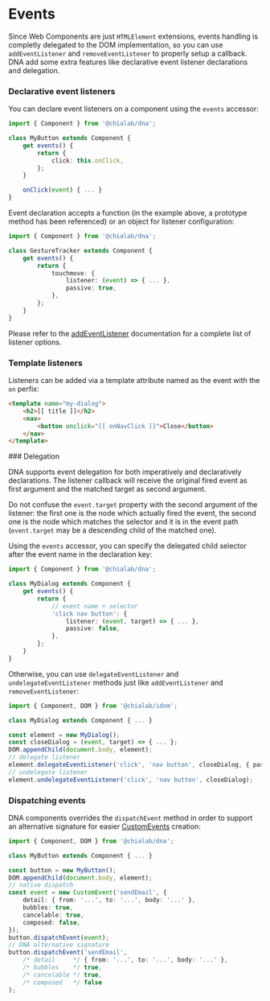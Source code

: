 # Events

Since Web Components are just `HTMLElement` extensions, events handling is completly delegated to the DOM implementation, so you can use `addEventListener` and `removeEventListener` to properly setup a callback. DNA add some extra features like declarative event listener declarations and delegation.

### Declarative event listeners

You can declare event listeners on a component using the `events` accessor:

```ts
import { Component } from '@chialab/dna';

class MyButton extends Component {
    get events() {
        return {
            click: this.onClick,
        };
    }

    onClick(event) { ... }
}
```

Event declaration accepts a function (in the example above, a prototype method has been referenced) or an object for listener configuration:

```ts
import { Component } from '@chialab/dna';

class GestureTracker extends Component {
    get events() {
        return {
            touchmove: {
                listener: (event) => { ... },
                passive: true,
            },
        };
    }
}
```

<aside class="note">

Please refer to the [addEventListener](https://developer.mozilla.org/it/docs/Web/API/Element/addEventListener) documentation for a complete list of listener options.

</aside>

### Template listeners

Listeners can be added via a template attribute named as the event with the `on` perfix:

```html
<template name="my-dialog">
    <h2>[[ title ]]</h2>
    <nav>
        <button onclick="[[ onNavClick ]]">Close</button>
    </nav>
</template>
```

### Delegation

DNA supports event delegation for both imperatively and declaratively declarations. The listener callback will receive the original fired event as first argument and the matched target as second argument.

<aside class="note">

Do not confuse the `event.target` property with the second argument of the listener: the first one is the node which actually fired the event, the second one is the node which matches the selector and it is in the event path (`event.target` may be a descending child of the matched one).

</aside>

Using the `events` accessor, you can specify the delegated child selector after the event name in the declaration key:

```ts
import { Component } from '@chialab/dna';

class MyDialog extends Component {
    get events() {
        return {
            // event name + selector
            'click nav button': {
                listener: (event, target) => { ... },
                passive: false,
            },
        };
    }
}
```

Otherwise, you can use `delegateEventListener` and `undelegateEventListener` methods just like `addEventListener` and `removeEventListener`:

```ts
import { Component, DOM } from '@chialab/idom';

class MyDialog extends Component { ... }

const element = new MyDialog();
const closeDialog = (event, target) => { ... };
DOM.appendChild(document.body, element);
// delegate listener
element.delegateEventListener('click', 'nav button', closeDialog, { passive: false });
// undelegate listener
element.undelegateEventListener('click', 'nav button', closeDialog);
```

### Dispatching events

DNA components overrides the `dispatchEvent` method in order to support an alternative signature for easier [CustomEvents](https://developer.mozilla.org/en-US/docs/Web/Guide/Events/Creating_and_triggering_events) creation:

```ts
import { Component, DOM } from '@chialab/dna';

class MyButton extends Component { ... }

const button = new MyButton();
DOM.appendChild(document.body, element);
// native dispatch
const event = new CustomEvent('sendEmail', {
    detail: { from: '...', to: '...', body: '...' },
    bubbles: true,
    cancelable: true,
    composed: false,
});
button.dispatchEvent(event);
// DNA alternative signature
button.dispatchEvent('sendEmail',
    /* detail     */ { from: '...', to: '...', body: '...' },
    /* bubbles    */ true,
    /* cancelable */ true,
    /* composed   */ false
);
```
